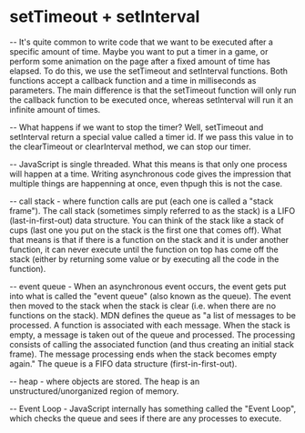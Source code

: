 setTimeout + setInterval
========================
-- It's quite common to write code that we want to be executed after a specific amount of time. Maybe you want to put a timer in a game, or perform some animation on the page after a fixed amount of time has elapsed. To do this, we use the setTimeout and setInterval functions. Both functions accept a callback function and a time in milliseconds as parameters. The main difference is that the setTimeout function will only run the callback function to be executed once, whereas setInterval will run it an infinite amount of times.

-- What happens if we want to stop the timer? Well, setTimeout and setInterval return a special value called a timer id. If we pass this value in to the clearTimeout or clearInterval method, we can stop our timer.

-- JavaScript is single threaded. What this means is that only one process will happen at a time. Writing asynchronous code gives the impression that multiple things are happenning at once, even thpugh this is not the case.

-- call stack - where function calls are put (each one is called a "stack frame"). The call stack (sometimes simply referred to as the stack) is a LIFO (last-in-first-out) data structure. You can think of the stack like a stack of cups (last one you put on the stack is the first one that comes off). What that means is that if there is a function on the stack and it is under another function, it can never execute until the function on top has come off the stack (either by returning some value or by executing all the code in the function).

-- event queue - When an asynchronous event occurs, the event gets put into what is called the "event queue" (also known as the queue). The event then moved to the stack when the stack is clear (i.e. when there are no functions on the stack). MDN defines the queue as "a list of messages to be processed. A function is associated with each message. When the stack is empty, a message is taken out of the queue and processed. The processing consists of calling the associated function (and thus creating an initial stack frame). The message processing ends when the stack becomes empty again." The queue is a FIFO data structure (first-in-first-out).

-- heap - where objects are stored. The heap is an unstructured/unorganized region of memory.

-- Event Loop - JavaScript internally has something called the "Event Loop", which checks the queue and sees if there are any processes to execute.

